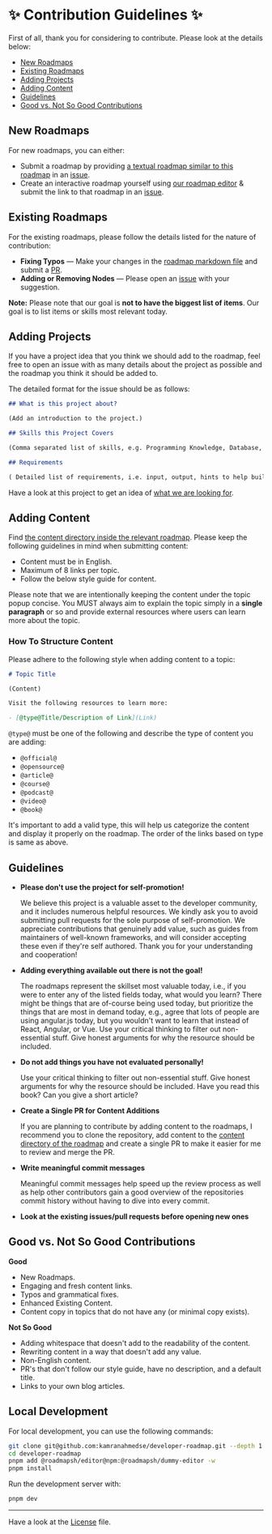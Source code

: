 # ✨ Contribution Guidelines ✨

First of all, thank you for considering to contribute. Please look at the details below:

- [New Roadmaps](#new-roadmaps)
- [Existing Roadmaps](#existing-roadmaps)
- [Adding Projects](#adding-projects)
- [Adding Content](#adding-content)
- [Guidelines](#guidelines)
- [Good vs. Not So Good Contributions](#good-vs-not-so-good-contributions)

## New Roadmaps

For new roadmaps, you can either:

- Submit a roadmap by providing [a textual roadmap similar to this roadmap](https://gist.github.com/kamranahmedse/98758d2c73799b3a6ce17385e4c548a5) in an [issue](https://github.com/kamranahmedse/developer-roadmap/issues).
- Create an interactive roadmap yourself using [our roadmap editor](https://draw.roadmap.sh/) & submit the link to that roadmap in an [issue](https://github.com/kamranahmedse/developer-roadmap/issues).

## Existing Roadmaps

For the existing roadmaps, please follow the details listed for the nature of contribution:

- **Fixing Typos** — Make your changes in the [roadmap markdown file](https://github.com/kamranahmedse/developer-roadmap/tree/master/src/data/roadmaps) and submit a [PR](https://github.com/kamranahmedse/developer-roadmap/pulls).
- **Adding or Removing Nodes** — Please open an [issue](https://github.com/kamranahmedse/developer-roadmap/issues) with your suggestion.

**Note:** Please note that our goal is **not to have the biggest list of items**. Our goal is to list items or skills most relevant today.

## Adding Projects

If you have a project idea that you think we should add to the roadmap, feel free to open an issue with as many details about the project as possible and the roadmap you think it should be added to.

The detailed format for the issue should be as follows:

```md
## What is this project about?

(Add an introduction to the project.)

## Skills this Project Covers

(Comma separated list of skills, e.g. Programming Knowledge, Database, etc.)

## Requirements

( Detailed list of requirements, i.e. input, output, hints to help build this, etc.)
```

Have a look at this project to get an idea of [what we are looking for](https://roadmap.sh/projects/github-user-activity).

## Adding Content

Find [the content directory inside the relevant roadmap](https://github.com/kamranahmedse/developer-roadmap/tree/master/src/data/roadmaps). Please keep the following guidelines in mind when submitting content:

- Content must be in English.
- Maximum of 8 links per topic.
- Follow the below style guide for content.

Please note that we are intentionally keeping the content under the topic popup concise. You MUST always aim to explain the topic simply in a **single paragraph** or so and provide external resources where users can learn more about the topic.

### How To Structure Content

Please adhere to the following style when adding content to a topic:

```md
# Topic Title

(Content)

Visit the following resources to learn more:

- [@type@Title/Description of Link](Link)
```

`@type@` must be one of the following and describe the type of content you are adding:

- `@official@`
- `@opensource@`
- `@article@`
- `@course@`
- `@podcast@`
- `@video@`
- `@book@`

It's important to add a valid type, this will help us categorize the content and display it properly on the roadmap. The order of the links based on type is same as above.

## Guidelines

- <p><strong>Please don't use the project for self-promotion!</strong><br/>

  We believe this project is a valuable asset to the developer community, and it includes numerous helpful resources. We kindly ask you to avoid submitting pull requests for the sole purpose of self-promotion. We appreciate contributions that genuinely add value, such as guides from maintainers of well-known frameworks, and will consider accepting these even if they're self authored. Thank you for your understanding and cooperation!

- <p><strong>Adding everything available out there is not the goal!</strong><br/>

  The roadmaps represent the skillset most valuable today, i.e., if you were to enter any of the listed fields today, what would you learn? There might be things that are of-course being used today, but prioritize the things that are most in demand today, e.g., agree that lots of people are using angular.js today, but you wouldn't want to learn that instead of React, Angular, or Vue. Use your critical thinking to filter out non-essential stuff. Give honest arguments for why the resource should be included.</p>

- <p><strong>Do not add things you have not evaluated personally!</strong><br/>

  Use your critical thinking to filter out non-essential stuff. Give honest arguments for why the resource should be included. Have you read this book? Can you give a short article?</p>

- <p><strong>Create a Single PR for Content Additions</strong></p>

  If you are planning to contribute by adding content to the roadmaps, I recommend you to clone the repository, add content to the [content directory of the roadmap](./src/data/roadmaps/) and create a single PR to make it easier for me to review and merge the PR.

- <p><strong>Write meaningful commit messages</strong><br/>

  Meaningful commit messages help speed up the review process as well as help other contributors gain a good overview of the repositories commit history without having to dive into every commit.

  </p>
- <p><strong>Look at the existing issues/pull requests before opening new ones</strong></p>

## Good vs. Not So Good Contributions

<strong>Good</strong>

- New Roadmaps.
- Engaging and fresh content links.
- Typos and grammatical fixes.
- Enhanced Existing Content.
- Content copy in topics that do not have any (or minimal copy exists).

<strong>Not So Good</strong>

- Adding whitespace that doesn't add to the readability of the content.
- Rewriting content in a way that doesn't add any value.
- Non-English content.
- PR's that don't follow our style guide, have no description, and a default title.
- Links to your own blog articles.

## Local Development

For local development, you can use the following commands:

```bash
git clone git@github.com:kamranahmedse/developer-roadmap.git --depth 1
cd developer-roadmap
pnpm add @roadmapsh/editor@npm:@roadmapsh/dummy-editor -w
pnpm install
```
Run the development server with:

```bash
pnpm dev
```

***

Have a look at the [License](./license) file.
